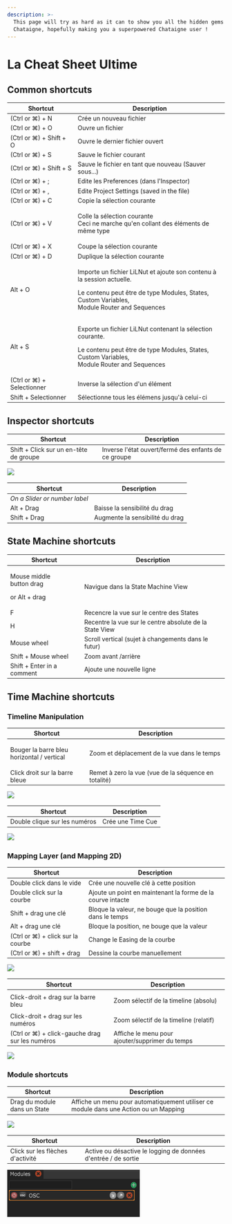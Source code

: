 ```yaml
---
description: >-
  This page will try as hard as it can to show you all the hidden gems of
  Chataigne, hopefully making you a superpowered Chataigne user !
---
```


# La Cheat Sheet Ultime

## Common shortcuts

| Shortcut                   | Description                                                                                                                                                                        |
| -------------------------- | ---------------------------------------------------------------------------------------------------------------------------------------------------------------------------------- |
| (Ctrl or ⌘) + N            | Crée un nouveau fichier                                                                                                                                                            |
| (Ctrl or ⌘) + O            | Ouvre un fichier                                                                                                                                                                   |
| (Ctrl or ⌘) + Shift + O    | Ouvre le dernier fichier ouvert                                                                                                                                                    |
| (Ctrl or ⌘) + S            | Sauve le fichier courant                                                                                                                                                           |
| (Ctrl or ⌘) + Shift + S    | Sauve le fichier en tant que nouveau (Sauver sous...)                                                                                                                              |
| (Ctrl or ⌘) + ;            | Edite les Preferences (dans l'Inspector)                                                                                                                                           |
| (Ctrl or ⌘) + ,            | Edite Project Settings (saved in the file)                                                                                                                                         |
| (Ctrl or ⌘) + C            | Copie la sélection courante                                                                                                                                                        |
| (Ctrl or ⌘) + V            | <p>Colle la sélection courante<br>Ceci ne marche qu'en collant des éléments de même type</p>                                                                                       |
| (Ctrl or ⌘) + X            | Coupe la sélection courante                                                                                                                                                        |
| (Ctrl or ⌘) + D            | Duplique la sélection courante                                                                                                                                                     |
| Alt + O                    | <p>Importe un fichier LiLNut et ajoute son contenu à la session actuelle.</p><p>Le contenu peut être de type Modules, States, Custom Variables,<br>Module Router and Sequences</p> |
| Alt + S                    | <p>Exporte un fichier LiLNut contenant la sélection courante.</p><p>Le contenu peut être de type Modules, States, Custom Variables,<br>Module Router and Sequences</p>             |
| (Ctrl or ⌘) + Selectionner | Inverse la sélection d'un élément                                                                                                                                                  |
| Shift + Selectionner       | Sélectionne tous les élémens jusqu'à celui-ci                                                                                                                                      |

## Inspector shortcuts

| Shortcut                               | Description                                          |
| -------------------------------------- | ---------------------------------------------------- |
| Shift + Click sur un en-tête de groupe | Inverse l'état ouvert/fermé des enfants de ce groupe |

![](.gitbook/assets/toggle.gif)

| Shortcut                      | Description                     |
| ----------------------------- | ------------------------------- |
| _On a Slider or number label_ |                                 |
| Alt + Drag                    | Baisse la sensibilité du drag   |
| Shift + Drag                  | Augmente la sensibilité du drag |

## State Machine shortcuts

| Shortcut                                               | Description                                             |
| ------------------------------------------------------ | ------------------------------------------------------- |
| <p>Mouse middle<br>button drag</p><p>or Alt + drag</p> | Navigue dans la State Machine View                      |
| F                                                      | Recencre la vue sur le centre des States                |
| H                                                      | Recentre la vue sur le centre absolute de la State View |
| Mouse wheel                                            | Scroll vertical (sujet à changements dans le futur)     |
| Shift + Mouse wheel                                    | Zoom avant /arrière                                     |
| Shift + Enter in a comment                             | Ajoute une nouvelle ligne                               |

## Time Machine shortcuts

### Timeline Manipulation

| Shortcut                                             | Description                                          |
| ---------------------------------------------------- | ---------------------------------------------------- |
| <p>Bouger la barre bleu<br>horizontal / vertical</p> | Zoom et déplacement de la vue dans le temps          |
| Click droit sur la barre bleue                       | Remet à zero la vue (vue de la séquence en totalité) |

![](.gitbook/assets/timemachine.gif)

| Shortcut                      | Description       |
| ----------------------------- | ----------------- |
| Double clique sur les numéros | Crée une Time Cue |

![](.gitbook/assets/cues.gif)

### Mapping Layer (and Mapping 2D)

| Shortcut                          | Description                                                 |
| --------------------------------- | ----------------------------------------------------------- |
| Double click dans le vide         | Crée une nouvelle clé à cette position                      |
| Double click sur la courbe        | Ajoute un point en maintenant la forme de la courve intacte |
| Shift + drag une clé              | Bloque la valeur, ne bouge que la position dans le temps    |
| Alt + drag une clé                | Bloque la position, ne bouge que la valeur                  |
| (Ctrl or ⌘) + click sur la courbe | Change le Easing de la courbe                               |
| (Ctrl or ⌘) + shift + drag        | Dessine la courbe manuellement                              |

![](.gitbook/assets/draw-.gif)

| Shortcut                                         | Description                                         |
| ------------------------------------------------ | --------------------------------------------------- |
| Click-droit + drag sur la barre bleu             | <p></p><p>Zoom sélectif de la timeline (absolu)</p> |
| Click-droit + drag sur les numéros               | Zoom sélectif de la timeline (relatif)              |
| (Ctrl or ⌘) + click-gauche drag  sur les numéros | Affiche le menu pour ajouter/supprimer du temps     |

![](.gitbook/assets/timespan.gif)

### Module shortcuts

| Shortcut                     | Description                                                                           |
| ---------------------------- | ------------------------------------------------------------------------------------- |
| Drag du module dans un State | Affiche un menu pour automatiquement utiliser ce module dans une Action ou un Mapping |

![](.gitbook/assets/module.gif)



| Shortcut                         | Description                                                    |
| -------------------------------- | -------------------------------------------------------------- |
| Click sur les flèches d'activité | Active ou désactive le logging de données d'entrée / de sortie |

![](.gitbook/assets/loginout.gif)
